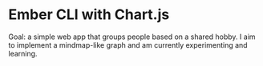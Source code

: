 # Ember CLI with Chart.js

Goal: a simple web app that groups people based on a shared hobby. I aim to implement a mindmap-like graph and am currently experimenting and learning.  
